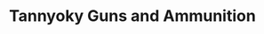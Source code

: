 ---
title: "Tannyoky Guns and Ammunition"
address: "19, Ballyreagh Road, Poyntzpass, Newry, Co. Down, BT35 6RQ"
tel: "02838 318308"
county: "Down"
category: "Clay Pigeon Shooting"
type: "Content"
lat: "054.2937320000"
lng: "-006.4106700000"
---
